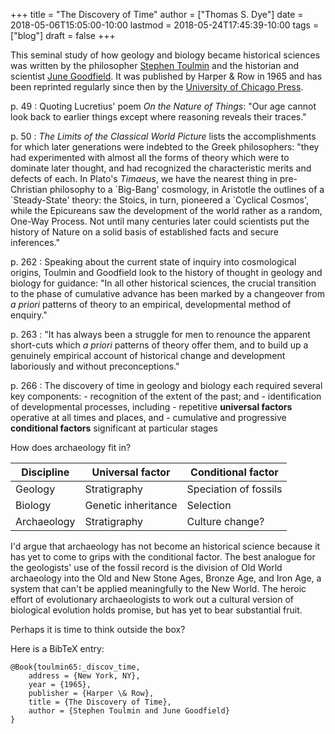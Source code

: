 +++
title = "The Discovery of Time"
author = ["Thomas S. Dye"]
date = 2018-05-06T15:05:00-10:00
lastmod = 2018-05-24T17:45:39-10:00
tags = ["blog"]
draft = false
+++

This seminal study of how geology and biology became historical sciences was
written by the philosopher [Stephen Toulmin](https://www.theguardian.com/theguardian/2010/jan/10/stephen-toulmin-obituary) and the historian and scientist [June
Goodfield](https://en.wikipedia.org/wiki/June_Goodfield). It was published by Harper & Row in 1965 and has been reprinted
regularly since then by the [University of Chicago Press](http://press.uchicago.edu/ucp/books/book/chicago/D/bo3615904.html).

p. 49
: Quoting Lucretius' poem _On the Nature of Things_: "Our age cannot
    look back to earlier things except where reasoning reveals their
    traces."


p. 50
: _The Limits of the Classical World Picture_ lists the
    accomplishments for which later generations were indebted to the
    Greek philosophers: "they had experimented with almost all the forms
    of theory which were to dominate later thought, and had recognized
    the characteristic merits and defects of each. In Plato's _Timaeus_,
    we have the nearest thing in pre-Christian philosophy to a
    \`Big-Bang' cosmology, in Aristotle the outlines of a \`Steady-State'
    theory: the Stoics, in turn, pioneered a \`Cyclical Cosmos', while
    the Epicureans saw the development of the world rather as a random,
    One-Way Process. Not until many centuries later could scientists put
    the history of Nature on a solid basis of established facts and
    secure inferences."


p. 262
: Speaking about the current state of inquiry into cosmological
    origins, Toulmin and Goodfield look to the history of thought in
    geology and biology for guidance: "In all other historical
    sciences, the crucial transition to the phase of cumulative advance
    has been marked by a changeover from _a priori_ patterns of theory
    to an empirical, developmental method of enquiry."


p. 263
: "It has always been a struggle for men to renounce the apparent
    short-cuts which _a priori_ patterns of theory offer them, and to
    build up a genuinely empirical account of historical change and
    development laboriously and without preconceptions."

p. 266
: The discovery of time in geology and biology each required several key components:
    -   recognition of the extent of the past; and
    -   identification of developmental processes, including
        -   repetitive **universal factors** operative at all times and places, and
        -   cumulative and progressive **conditional factors** significant at particular stages

How does archaeology fit in?

| Discipline  | Universal factor    | Conditional factor    |
|-------------|---------------------|-----------------------|
| Geology     | Stratigraphy        | Speciation of fossils |
| Biology     | Genetic inheritance | Selection             |
| Archaeology | Stratigraphy        | Culture change?       |

I'd argue that archaeology has not become an historical science because it has
yet to come to grips with the conditional factor. The best analogue for the
geologists' use of the fossil record is the division of Old World archaeology
into the Old and New Stone Ages, Bronze Age, and Iron Age, a system that can't
be applied meaningfully to the New World. The heroic effort of evolutionary
archaeologists to work out a cultural version of biological evolution holds
promise, but has yet to bear substantial fruit.

Perhaps it is time to think outside the box?

Here is a BibTeX entry:

```text
@Book{toulmin65:_discov_time,
	address = {New York, NY},
	year = {1965},
	publisher = {Harper \& Row},
	title = {The Discovery of Time},
	author = {Stephen Toulmin and June Goodfield}
}
```
